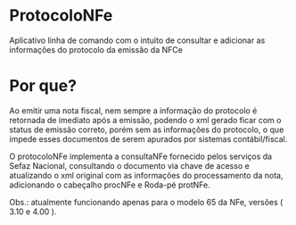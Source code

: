 # ProtocoloNFe
Aplicativo linha de comando com o intuito de consultar e adicionar as informações do protocolo da emissão da NFCe
# Por que?
Ao emitir uma nota fiscal, nem sempre a informação do protocolo é retornada de imediato após a emissão, podendo o xml
gerado ficar com o status de emissão correto, porém sem as informações do protocolo, o que impede esses documentos de serem 
apurados por sistemas contábil/fiscal.

O protocoloNFe implementa a consultaNFe fornecido pelos serviços da Sefaz Nacional, consultando o documento via chave de acesso e atualizando o xml original 
com as informações do processamento da nota, adicionando o cabeçalho procNFe e Roda-pé protNFe.

Obs.: atualmente funcionando apenas para o modelo 65 da NFe, versões ( 3.10 e 4.00 ).
